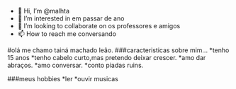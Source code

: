 - 👋 Hi, I’m @malhta
- 👀 I’m interested in em passar de ano
- 💞️ I’m looking to collaborate on os professores e amigos 
- 📫 How to reach me conversando

<!---
malhta/malhta is a ✨ special ✨ repository because its `README.md` (this file) appears on your GitHub profile.
You can click the Preview link to take a look at your changes.
--->
#olá me chamo tainá machado leão.
###caracteristicas sobre mim...
*tenho 15 anos
*tenho cabelo curto,mas pretendo deixar crescer.
*amo dar abraços.
*amo conversar.
*conto piadas ruins.

###meus hobbies
*ler 
*ouvir musicas

